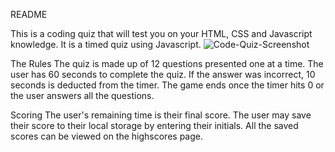 README

This is a coding quiz that will test you on your HTML, CSS and Javascript knowledge. 
It is a timed quiz using Javascript. 
![Code-Quiz-Screenshot](https://user-images.githubusercontent.com/119806338/228983958-0c80985a-dbb7-4de7-ada4-0525dc87b68f.jpg)

The Rules
The quiz is made up of 12 questions presented one at a time.
The user has 60 seconds to complete the quiz.
If the answer was incorrect, 10 seconds is deducted from the timer.
The game ends once the timer hits 0 or the user answers all the questions.

Scoring
The user's remaining time is their final score.
The user may save their score to their local storage by entering their initials.
All the saved scores can be viewed on the highscores page.
